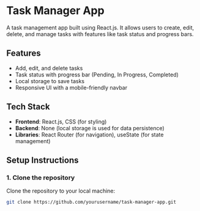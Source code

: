 # Task Manager App

A task management app built using React.js. It allows users to create, edit, delete, and manage tasks with features like task status and progress bars.

## Features

- Add, edit, and delete tasks
- Task status with progress bar (Pending, In Progress, Completed)
- Local storage to save tasks
- Responsive UI with a mobile-friendly navbar

## Tech Stack

- **Frontend**: React.js, CSS (for styling)
- **Backend**: None (local storage is used for data persistence)
- **Libraries**: React Router (for navigation), useState (for state management)

## Setup Instructions

### 1. Clone the repository

Clone the repository to your local machine:

```bash
git clone https://github.com/yourusername/task-manager-app.git

